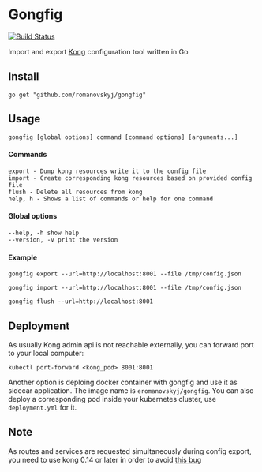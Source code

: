 # Gongfig

[![Build Status](https://travis-ci.org/romanovskyj/gongfig.svg?branch=master)](https://travis-ci.org/romanovskyj/gongfig)

Import and export [Kong](https://konghq.com/) configuration tool written in Go

## Install
`go get "github.com/romanovskyj/gongfig"`

## Usage
`gongfig [global options] command [command options] [arguments...]`

#### Commands
```
export - Dump kong resources write it to the config file
import - Create corresponding kong resources based on provided config file
flush - Delete all resources from kong
help, h - Shows a list of commands or help for one command
```

#### Global options
```
--help, -h show help
--version, -v print the version
```

#### Example
```
gongfig export --url=http://localhost:8001 --file /tmp/config.json
```

```
gongfig import --url=http://localhost:8001 --file /tmp/config.json
```

```
gongfig flush --url=http://localhost:8001
```

## Deployment
As usually Kong admin api is not reachable externally, you can forward port to your local computer:
```
kubectl port-forward <kong_pod> 8001:8001
```

Another option is deploing docker container with gongfig and use it as sidecar application.
The image name is `eromanovskyj/gongfig`. You can also deploy a corresponding pod inside your kubernetes cluster, use `deployment.yml` for it.

## Note
As routes and services are requested simultaneously during config export, you need to use kong 0.14 or later in order to avoid [this bug](https://github.com/Kong/kong/issues/3440)